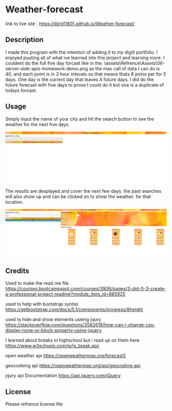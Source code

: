 # Weather-forecast

link to live site : https://jbird11801.github.io/Weather-forecast/

## Description

I made this program with the intention of adding it to my digitl portfolio. I enjoyed puuting all of what ive learned into this project and learning more. I couldent do the full five day forcast like in the. \assets\Refrence\Assets\06-server-side-apis-homework-demo.png as the max call of data I can do is 40, and each point is in 3 hour intevals so that means thats 8 poins per for 5 days. One day is the current day that leaves 4 future days. I did do the future forecast with five days to prove I could do it but one is a duplicate of todays forcast.

## Usage

Simply input the name of your city and hit the search button to see the weather for the next five days 

![Image showing the search button ](assets/images/Search.PNG)

The results are desplayed and cover the next few days. the past searches will also show up and can be clicked on to show the weather. for that location.

![Image showing the result of a search](assets/images/Results.PNG)

## Credits

Used to make the read me file https://courses.bootcampspot.com/courses/3906/pages/3-dot-5-3-create-a-professional-project-readme?module_item_id=885925

used to help with bootstrap syntax https://getbootstrap.com/docs/5.1/components/progress/#height

used to hide and show elements useing jqury https://stackoverflow.com/questions/3582619/how-can-i-change-css-display-none-or-block-property-using-jquery

I learned about breaks in highschool but i read up on them here https://www.w3schools.com/js/js_break.asp

open weather api https://openweathermap.org/forecast5

geocodeing api https://openweathermap.org/api/geocoding-api

jqury api Documentation https://api.jquery.com/jQuery

## License

Please refrence license file